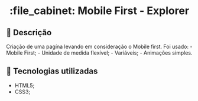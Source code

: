 <h1 align="center">:file_cabinet: Mobile First - Explorer</h1>

## :memo: Descrição
Criação de uma pagína levando em consideração o Mobile first.
  Foi usado:
    - Mobile First;
    - Unidade de medida flexível;
    - Variáveis;
    - Animações simples.

## :wrench: Tecnologias utilizadas
* HTML5;
* CSS3;
